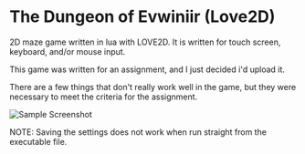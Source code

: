 # The Dungeon of Evwiniir (Love2D)
2D maze game written in lua with LOVE2D. It is written for touch screen, keyboard, and/or mouse input.

This game was written for an assignment, and I just decided i'd upload it.

There are a few things that don't really work well in the game, but they were necessary to meet the criteria for the assignment.

![Sample Screenshot](https://raw.githubusercontent.com/DanielField/The-Dungeon-of-Evwiniir_Love2D/master/Screenshot.png)


NOTE: Saving the settings does not work when run straight from the executable file.
